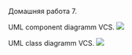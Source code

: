 Домашняя работа 7.

UML component diagramm VCS. ![](https://github.com/ivanrybin/itmo-hws-architecture/blob/vcs/vcs/VCS_components.png)

UML class diagramm VCS. ![](https://github.com/ivanrybin/itmo-hws-architecture/blob/vcs/vcs/VCS_classes.png)
